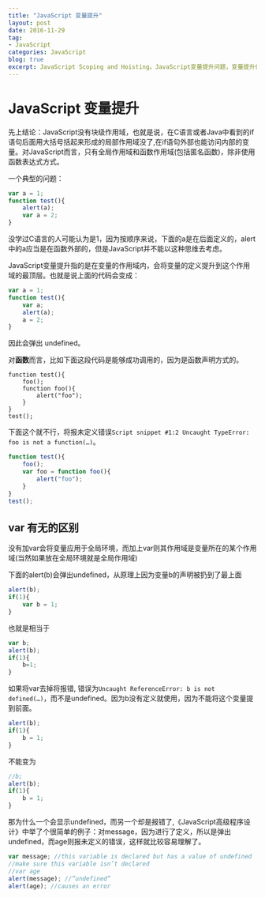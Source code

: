```yaml
---
title: "JavaScript 变量提升"
layout: post
date: 2016-11-29
tag:
- JavaScript
categories: JavaScript
blog: true
excerpt: JavaScript Scoping and Hoisting。JavaScript变量提升问题，变量提升使JavaScript与其他编程语言有很大的不同。
---
```


# JavaScript 变量提升

先上结论：JavaScript没有块级作用域，也就是说，在C语言或者Java中看到的if语句后面用大括号括起来形成的局部作用域没了,在if语句外部也能访问内部的变量。对JavaScript而言，只有全局作用域和函数作用域(包括匿名函数)，除非使用函数表达式方式。


一个典型的问题：

```js
var a = 1;
function test(){
	alert(a);
	var a = 2;
}
```

没学过C语言的人可能认为是1，因为按顺序来说，下面的a是在后面定义的，alert中的a应当是在函数外部的，但是JavaScript并不能以这种思维去考虑。

JavaScript变量提升指的是在变量的作用域内，会将变量的定义提升到这个作用域的最顶层。也就是说上面的代码会变成：

```js
var a = 1;
function test(){
	var a;
	alert(a);
	a = 2;
}
```

因此会弹出 undefined。


对**函数**而言，比如下面这段代码是能够成功调用的，因为是函数声明方式的。


```
function test(){ 
	foo(); 
	function foo(){ 
		alert("foo"); 
	} 
} 
test(); 
```

下面这个就不行，将报未定义错误`Script snippet #1:2 Uncaught TypeError: foo is not a function(…)`。

```js
function test(){ 
	foo(); 
	var foo = function foo(){ 
		alert("foo"); 
	} 
} 
test(); 
```


## var 有无的区别

没有加var会将变量应用于全局环境，而加上var则其作用域是变量所在的某个作用域(当然如果放在全局环境就是全局作用域)

下面的alert(b)会弹出undefined，从原理上因为变量b的声明被扔到了最上面

```js
alert(b);
if(1){
	var b = 1;
}
```

也就是相当于

```js
var b;
alert(b);
if(1){
	b=1;
}
```

如果将var去掉将报错, 错误为`Uncaught ReferenceError: b is not defined(…)`，而不是undefined。因为b没有定义就使用，因为不能将这个变量提到前面。


```js
alert(b);
if(1){
	b = 1;
}
```

不能变为

```js
//b;
alert(b);
if(1){
	b = 1;
}
```


那为什么一个会显示undefined，而另一个却是报错了,《JavaScript高级程序设计》中举了个很简单的例子：对message，因为进行了定义，所以是弹出undefined，而age则报未定义的错误，这样就比较容易理解了。

```js
var message; //this variable is declared but has a value of undefined
//make sure this variable isn’t declared
//var age
alert(message); //”undefined”
alert(age); //causes an error
```